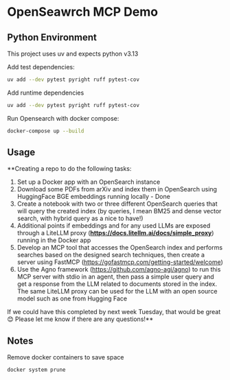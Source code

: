 # OpenSeawrch MCP Demo

## Python Environment

This project uses uv and expects python v3.13

Add test dependencies:
```bash
uv add --dev pytest pyright ruff pytest-cov
```

Add runtime dependencies
```bash
uv add --dev pytest pyright ruff pytest-cov
```

Run Opensearch with docker compose:
```bash
docker-compose up --build
```

## Usage

**Creating a repo to do the following tasks:

1. Set up a Docker app with an OpenSearch instance
2. Download some PDFs from arXiv and index them in OpenSearch using HuggingFace BGE embeddings running locally - Done
3. Create a notebook with two or three different OpenSearch queries that will query the created index (by queries, I mean BM25 and dense vector search, with hybrid query as a nice to have!)
4. Additional points if embeddings and for any used LLMs are exposed through a LiteLLM proxy (**https://docs.litellm.ai/docs/simple_proxy**) running in the Docker app
5. Develop an MCP tool that accesses the OpenSearch index and performs searches based on the designed search techniques, then create a server using FastMCP (https://gofastmcp.com/getting-started/welcome)
6. Use the Agno framework (https://github.com/agno-agi/agno) to run this MCP server with stdio in an agent, then pass a simple user query and get a response from the LLM related to documents stored in the index. The same LiteLLM proxy can be used for the LLM with an open source model such as one from Hugging Face

If we could have this completed by next week Tuesday, that would be great 😊
Please let me know if there are any questions!**

## Notes

Remove docker containers to save space
```bash
docker system prune
```
